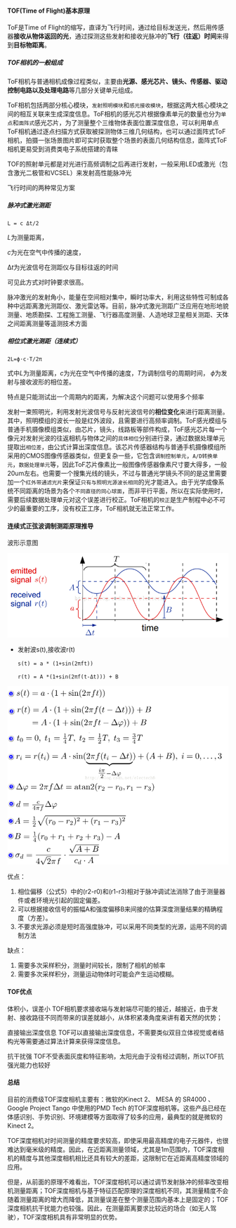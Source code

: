```

```



#### TOF(Time of Flight)基本原理

ToF是Time of Flight的缩写，直译为飞行时间，通过给目标发送光，然后用传感器**接收从物体返回的光**，通过探测这些发射和接收光脉冲的**飞行（往返）时间**来得到**目标物距离**。

##### TOF相机的一般组成

ToF相机与普通相机成像过程类似，主要由**光源、感光芯片、镜头、传感器、驱动控制电路以及处理电路**等几部分关键单元组成。

ToF相机包括两部分核心模块，`发射照明模块`和`感光接收模块`，根据这两大核心模块之间的相互关联来生成深度信息。ToF相机的感光芯片根据像素单元的数量也分为`单点`和`面阵式`感光芯片，为了测量整个三维物体表面位置深度信息，可以利用单点ToF相机通过逐点扫描方式获取被探测物体三维几何结构，也可以通过面阵式ToF相机，拍摄一张场景图片即可实时获取整个场景的表面几何结构信息，面阵式ToF相机更易受到消费类电子系统搭建的青睐

TOF的照射单元都是对光进行高频调制之后再进行发射，一般采用LED或激光（包含激光二极管和VCSEL）来发射高性能脉冲光

飞行时间的两种常见方案

##### 脉冲式激光测距

```
L = c Δt/2
```

*L*为测量距离，

*c*为光在空气中传播的速度， 

Δ*t*为光波信号在测距仪与目标往返的时间

可见此方式对时钟要求很高。

脉冲激光的发射角小，能量在空间相对集中，瞬时功率大，利用这些特性可制成各种中远距离激光测距仪、激光雷达等。目前，脉冲式激光测距广泛应用在地形地貌测量、地质勘探、工程施工测量、飞行器高度测量、人造地球卫星相关测距、天体之间距离测量等遥测技术方面

##### 相位式激光测距（连续式）

```
2L=ϕ⋅c⋅T/2π
```

式中*L*为测量距离，*c*为光在空气中传播的速度，*T*为调制信号的周期时间， *ϕ*为发射与接收波形的相位差。

特点是只能测试出一个周期内的距离，为解决这个问题可以使用多个频率

发射一束照明光，利用发射光波信号与反射光波信号的**相位变化**来进行距离测量。其中，照明模组的波长一般是红外波段，且需要进行高频率调制。ToF感光模组与普通手机摄像模组类似，由芯片，镜头，线路板等部件构成，ToF感光芯片每一个像元对发射光波的往返相机与物体之间的`具体相位`分别进行录，通过数据处理单元提取出`相位差`，由公式计算出深度信息。该芯片传感器结构与普通手机摄像模组所采用的CMOS图像传感器类似，但更复杂一些，它包含`调制控制单元`，`A/D转换单元`，`数据处理单元`等，因此ToF芯片像素比一般图像传感器像素尺寸要大得多，一般20um左右。也需要一个搜集光线的镜头，不过与普通光学镜头不同的是这里需要加一个`红外带通滤光片`来保证`只有与照明光源波长相同`的光才能进入。由于光学成像系统不同距离的场景为各个`不同直径的同心球面`，而非平行平面，所以在实际使用时，需要后续数据处理单元对这个误差进行校正。ToF相机的`校正`是生产制程中必不可少的最重要的工序，没有校正工序，ToF相机就无法正常工作。



#### 连续式正弦波调制测距原理推导



波形示意图

![](img/2.png)



- 发射波s(t),接收波r(t)

  ```
  s(t) = a * (1+sin(2πft))
  ```

  ```
  r(t) = A *(1+sin(2πf(t-Δt))) + B
  ```

  

![](img/3.png)



优点：

1. 相位偏移（公式5）中的(r2-r0)和(r1-r3)相对于脉冲调试法消除了由于测量器件或者环境光引起的固定偏差。
2. 可以根据接收信号的振幅A和强度偏移B来间接的估算深度测量结果的精确程度（方差）。
3. 不要求光源必须是短时高强度脉冲，可以采用不同类型的光源，运用不同的调制方法

缺点：

1. 需要多次采样积分，测量时间较长，限制了相机的帧率
2. 需要多次采样积分，测量运动物体时可能会产生运动模糊。 



#### TOF优点

体积小，误差小 
 TOF相机要求接收端与发射端尽可能的接近，越接近，由于发射、接收路径不同而带来的误差就越小，从体积紧凑角度来讲有着天然的优势；

直接输出深度信息 
 TOF可以直接输出深度信息，不需要类似双目立体视觉或者结构光等需要通过算法计算来获得深度信息。

抗干扰强 
 TOF不受表面灰度和特征影响，太阳光由于没有经过调制，所以TOF抗强光能力也较好



#### 总结



 目前的消费级TOF深度相机主要有：微软的Kinect  2、 MESA 的 SR4000 、Google Project Tango 中使用的PMD Tech  的TOF深度相机等。这些产品已经在体感识别、手势识别、环境建模等方面取得了较多的应用，最典型的就是微软的Kinect 2。

​    TOF深度相机对时间测量的精度要求较高，即使采用最高精度的电子元器件，也很难达到毫米级的精度。因此，在近距离测量领域，尤其是1m范围内，TOF深度相机的精度与其他深度相机相比还具有较大的差距，这限制它在近距离高精度领域的应用。

​    但是，从前面的原理不难看出，TOF深度相机可以通过调节发射脉冲的频率改变相机测量距离；TOF深度相机与基于特征匹配原理的深度相机不同，其测量精度不会随着测量距离的增大而降低，其测量误差在整个测量范围内基本上是固定的；TOF深度相机抗干扰能力也较强。因此，在测量距离要求比较远的场合（如无人驾驶），TOF深度相机具有非常明显的优势。
